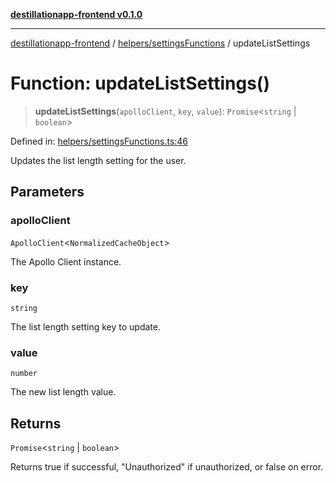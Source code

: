 [**destillationapp-frontend v0.1.0**](../../../README.md)

***

[destillationapp-frontend](../../../modules.md) / [helpers/settingsFunctions](../README.md) / updateListSettings

# Function: updateListSettings()

> **updateListSettings**(`apolloClient`, `key`, `value`): `Promise`\<`string` \| `boolean`\>

Defined in: [helpers/settingsFunctions.ts:46](https://github.com/DestillApp/main/blob/be94b1d93681946bd573e84cd8381ba32cee62b9/frontend/src/helpers/settingsFunctions.ts#L46)

Updates the list length setting for the user.

## Parameters

### apolloClient

`ApolloClient`\<`NormalizedCacheObject`\>

The Apollo Client instance.

### key

`string`

The list length setting key to update.

### value

`number`

The new list length value.

## Returns

`Promise`\<`string` \| `boolean`\>

Returns true if successful, "Unauthorized" if unauthorized, or false on error.

